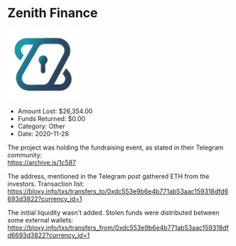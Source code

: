 # Zenith Finance
![Zenith Finance](/rektimages/Zenith-Finance.png)
- Amount Lost: $26,354.00
- Funds Returned: $0.00
- Category: Other
- Date: 2020-11-28

The project was holding the fundraising event, as stated in their Telegram community:  
https://archive.is/1c587  
  
The address, mentioned in the Telegram post gathered ETH from the investors. Transaction list:  
https://bloxy.info/txs/transfers_to/0xdc553e9b6e4b771ab53aac159318dfd6693d3822?currency_id=1  
  
The initial liquidity wasn't added. Stolen funds were distributed between some external wallets:  
https://bloxy.info/txs/transfers_from/0xdc553e9b6e4b771ab53aac159318dfd6693d3822?currency_id=1



